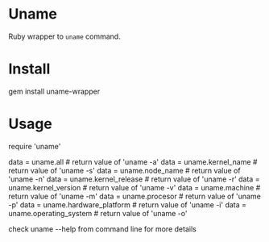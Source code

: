 Uname
=============

Ruby wrapper to `uname` command.

Install
=============

gem install uname-wrapper

Usage
=============

require 'uname'

data = uname.all               # return value of 'uname -a'
data = uname.kernel_name       # return value of 'uname -s'
data = uname.node_name         # return value of 'uname -n'
data = uname.kernel_release    # return value of 'uname -r'
data = uname.kernel_version    # return value of 'uname -v'
data = uname.machine           # return value of 'uname -m'
data = uname.procesor          # return value of 'uname -p'
data = uname.hardware_platform # return value of 'uname -i'
data = uname.operating_system  # return value of 'uname -o'

check uname --help from command line for more details